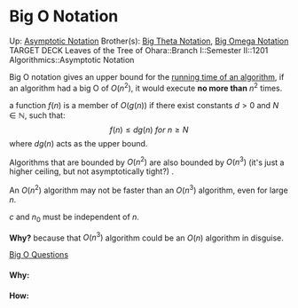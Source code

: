 # Big O Notation

Up: [Asymptotic Notation](asymptotic_notation)
Brother(s): [Big Theta Notation](big_theta_notation), [Big Omega Notation](big_omega_notation)
TARGET DECK
Leaves of the Tree of Ohara::Branch I::Semester II::1201 Algorithmics::Asymptotic Notation

Big O notation gives an upper bound for the [running time of an algorithm](running_time_of_an_algorithm), if an algorithm had a big O of $O(n^2)$, it would execute **no more than** $n^2$ times.

a function $f(n)$ is a member of $O(g(n))$ if there exist constants $d \gt 0$ and $N \in \mathbb{N}$, such that:
$$ f(n) \le dg(n)\ for\ n \ge N $$
where $dg(n)$ acts as the upper bound.

Algorithms that are bounded by $O(n^2)$ are also bounded by $O(n^3)$ (it's just a higher ceiling, but not asymptotically tight?) .

An $O(n^2 )$ algorithm may not be faster than an $O(n^3 )$ algorithm, even for large $n$.

$c$ and $n_0$ must be independent of $n$.

**Why?** because that $O(n^3)$ algorithm could be an $O(n)$ algorithm in disguise.

[Big O Questions](big_o_questions)






























#### Why:
#### How:









